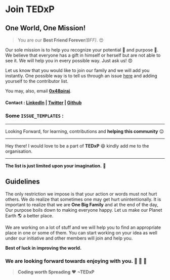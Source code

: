 # Join TEDxP

## One World, One Mission!

> You are our **Best Friend Forever**_(BFF)_. :heart_eyes: 

Our sole mission is to help you recognize your potential :muscle:  and purpose :musical_note:. We believe that everyone has a gift in himself or herself but are not able to see it. We will help you in every possible way. Just ask us! :heart_eyes: 

<!-- (Automated Membership : [Click Here](https://orgmanager.miguelpiedrafita.com/join/33922472)) -->

Let us know that you would like to join our family and we will add you instantly. One possible way is to tell us through an issue [here](https://github.com/TEDxP/Join_TEDxP/issues) and adding yourself to the contributor list.

You may, also, email **[0x48piraj](https://github.com/0x48piraj)**.
#### Contact : **[LinkedIn](https://www.linkedin.com/in/0x48piraj/)** | **[Twitter](https://twitter.com/0x48piraj)** | **[Github](https://github.com/0x48piraj)**



### Some `ISSUE_TEMPLATES` :

---

Looking Forward, for learning, contributions and **helping this community** :wink: 

---

Hey there!
I would love to be a part of **TEDxP** :smile:
kindly add me to the organisation.

---


**The list is just limited upon your imagination.** :rocket: 

## Guidelines

The only restriction we impose is that your action or words must not hurt others. We do realize that sometimes one may get hurt unintentionally. It is important to realize that we are **One Big Family** and at the end of the day, Our purpose boils down to making everyone happy. Let us make our Planet Earth :earth_americas: a better place.

We are working on a lot of stuff and we will help you to find an appropriate place in one or some of them. You can start working on your idea as well under our initiative and other members will join and help you.

**Best of luck in improving the world.**

### We are looking forward towards enjoying with you. :wine_glass: :cake: :dancer: 

> **Coding worth Spreading** :heart: **~TEDxP**
